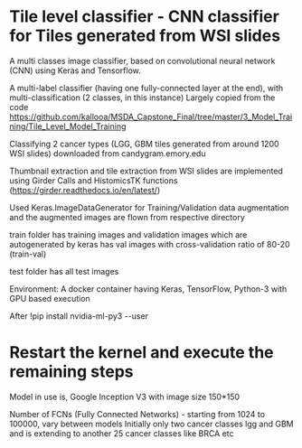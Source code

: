# Tile level classifier - CNN classifier for Tiles generated from WSI slides 

A multi classes image classifier, based on convolutional neural network (CNN) using Keras and Tensorflow. 

A multi-label classifier (having one fully-connected layer at the end), with multi-classification (2 classes, in this instance)
Largely copied from the code https://github.com/kallooa/MSDA_Capstone_Final/tree/master/3_Model_Training/Tile_Level_Model_Training

Classifying 2 cancer types (LGG, GBM tiles generated from around 1200 WSI slides) downloaded from candygram.emory.edu

Thumbnail extraction and tile extraction from WSI slides are implemented using Girder Calls and HistomicsTK functions (https://girder.readthedocs.io/en/latest/)

Used Keras.ImageDataGenerator for Training/Validation data augmentation and the augmented images are flown from respective directory

train folder has training images and validation images which are autogenerated by keras has val images with cross-validation ratio of 80-20 (train-val)  

test folder has all test images 

Environment: A docker container having Keras, TensorFlow, Python-3 with GPU based execution

After !pip install nvidia-ml-py3 --user
# Restart the kernel and execute the remaining steps 

Model in use is, Google Inception V3 with image size 150*150

Number of FCNs (Fully Connected Networks) - starting from 1024 to 100000, vary between models
Initially only two cancer classes lgg and GBM and is extending to another 25 cancer classes like BRCA etc
